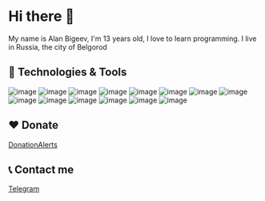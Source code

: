 # Hi there 👋

My name is Alan Bigeev, I'm 13 years old, I love to learn programming. I live in Russia, the city of Belgorod

 

   
   
   
   
   

## 🔧 Technologies & Tools

![image](https://user-images.githubusercontent.com/110280736/224549194-6567779b-7d95-4995-a6c5-d45fbbfc1255.png)
![image](https://user-images.githubusercontent.com/110280736/224549242-f894a4e9-e2f1-4fe5-b7e7-96ebf7998edc.png)
![image](https://user-images.githubusercontent.com/110280736/224549375-6c62a17a-4f87-4033-a25d-a34df75e327a.png)
![image](https://user-images.githubusercontent.com/110280736/224549383-d6d680ad-a104-4907-aafd-ee0b6cd98973.png)
![image](https://user-images.githubusercontent.com/110280736/224549398-09f139c9-6731-4d89-8847-28a46d9f1cde.png)
![image](https://user-images.githubusercontent.com/110280736/224549459-af01a75a-9bf2-4535-85df-4b04c05f154a.png)
![image](https://user-images.githubusercontent.com/110280736/224549496-c4c27731-0910-467d-a952-0b296bb1165a.png)
![image](https://user-images.githubusercontent.com/110280736/224549536-fa600b27-6a72-466b-8019-49522fdfac5b.png)
![image](https://user-images.githubusercontent.com/110280736/224549658-455b3ffe-7f27-471e-88ed-c60663cb3e93.png)
![image](https://user-images.githubusercontent.com/110280736/224549723-407178c4-b333-4457-bb53-85b274e3c89a.png)
![image](https://user-images.githubusercontent.com/110280736/224549772-841c4a8d-295f-47e6-8005-7740a74ce893.png)
![image](https://user-images.githubusercontent.com/110280736/224549783-f1538acc-8702-4ef6-8b2e-0cba0656964d.png)
![image](https://user-images.githubusercontent.com/110280736/224549797-e374f9a0-653a-4404-9aba-9502bd358b0c.png)
![image](https://user-images.githubusercontent.com/110280736/224549807-d1d7bd29-1278-46d8-b4ae-96a79f67776a.png)




## ❤️ Donate
[DonationAlerts](https://www.donationalerts.com/r/supportmeplease)







## 📞 Contact me
[Telegram](https://t.me/MeowGavGavgav)










<!--
**BlingLight/BlingLight** is a ✨ _special_ ✨ repository because its `README.md` (this file) appears on your GitHub profile.

Here are some ideas to get you started:

- 🔭 I’m currently working on ...
- 🌱 I’m currently learning ...
- 👯 I’m looking to collaborate on ...
- 🤔 I’m looking for help with ...
- 💬 Ask me about ...
- 📫 How to reach me: ...
- 😄 Pronouns: ...
- ⚡ Fun fact: ...
-->
